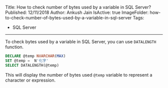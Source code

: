 Title: How to check number of bytes used by a variable in SQL Server?
Published: 12/11/2018
Author: Ankush Jain
IsActive: true
ImageFolder: how-to-check-number-of-bytes-used-by-a-variable-in-sql-server
Tags:
  - SQL Server
---
To check bytes used by a variable in SQL Server, you can use `DATALENGTH` function.

```sql
DECLARE @temp NVARCHAR(MAX)
SET @temp =  N'化字'
SELECT DATALENGTH(@temp)
```

This will display the number of bytes used `@temp` variable to represent a character or expression.
